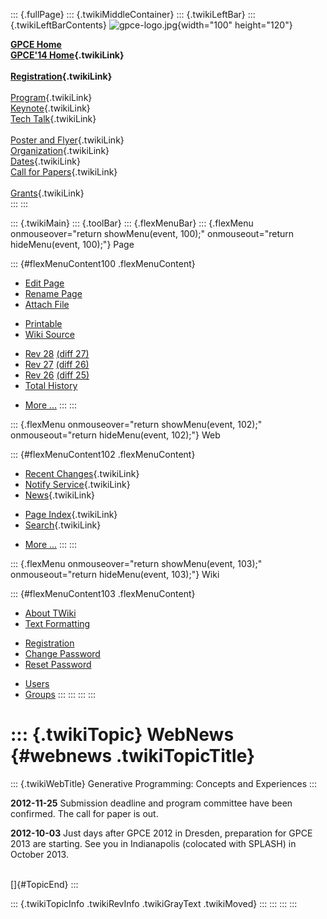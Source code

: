 ::: {.fullPage}
::: {.twikiMiddleContainer}
::: {.twikiLeftBar}
::: {.twikiLeftBarContents}
![gpce-logo.jpg](../pub/GPCE14/WebLeftBar/gpce-logo.jpg){width="100"
height="120"}

**[GPCE Home](http://program-transformation.org/Gpce)**\
**[GPCE\'14 Home](WebHome){.twikiLink}**\
\
**[Registration](GpceRegistration){.twikiLink}**\
\
[Program](ConferenceProgram){.twikiLink}\
[Keynote](KeynoteSpeakers){.twikiLink}\
[Tech Talk](TechTalk){.twikiLink}\
\
[Poster and Flyer](Poster){.twikiLink}\
[Organization](ConferenceOrganization){.twikiLink}\
[Dates](ImportantDates){.twikiLink}\
[Call for Papers](CallForPapers){.twikiLink}\
\
[Grants](Grants){.twikiLink}\
:::
:::

::: {.twikiMain}
::: {.toolBar}
::: {.flexMenuBar}
::: {.flexMenu onmouseover="return showMenu(event, 100);" onmouseout="return hideMenu(event, 100);"}
Page

::: {#flexMenuContent100 .flexMenuContent}
-   [Edit
    Page](http://www.program-transformation.org/edit/GPCE14/WebNews?t=1536827558)
-   [Rename
    Page](http://www.program-transformation.org/rename/GPCE14/WebNews)
-   [Attach
    File](http://www.program-transformation.org/attach/GPCE14/WebNews)

<!-- -->

-   [Printable](http://www.program-transformation.org/view/GPCE14/WebNews?skin=print.pattern)
-   [Wiki
    Source](http://www.program-transformation.org/view/GPCE14/WebNews?skin=text&raw=on&contenttype=text/plain)

<!-- -->

-   [Rev
    28](http://www.program-transformation.org/view/GPCE14/WebNews?rev=1.28)
    [(diff 27)](http://www.program-transformation.org/rdiff/GPCE14/WebNews?rev1=1.28&rev2=1.27)
-   [Rev
    27](http://www.program-transformation.org/view/GPCE14/WebNews?rev=1.27)
    [(diff 26)](http://www.program-transformation.org/rdiff/GPCE14/WebNews?rev1=1.27&rev2=1.26)
-   [Rev
    26](http://www.program-transformation.org/view/GPCE14/WebNews?rev=1.26)
    [(diff 25)](http://www.program-transformation.org/rdiff/GPCE14/WebNews?rev1=1.26&rev2=1.25)
-   [Total
    History](http://www.program-transformation.org/rdiff/GPCE14/WebNews)

<!-- -->

-   [More
    \...](http://www.program-transformation.org/oops/GPCE14/WebNews?template=oopsmore&param1=1.28&param2=1.28)
:::
:::

::: {.flexMenu onmouseover="return showMenu(event, 102);" onmouseout="return hideMenu(event, 102);"}
Web

::: {#flexMenuContent102 .flexMenuContent}
-   [Recent Changes](WebChanges){.twikiLink}
-   [Notify Service](WebNotify){.twikiLink}
-   [News](WebNews){.twikiLink}

<!-- -->

-   [Page Index](WebIndex){.twikiLink}
-   [Search](WebSearch){.twikiLink}

<!-- -->

-   [More
    \...](http://www.program-transformation.org/oops/GPCE14/WebNews?template=oopsmore&param1=1.28&param2=1.28)
:::
:::

::: {.flexMenu onmouseover="return showMenu(event, 103);" onmouseout="return hideMenu(event, 103);"}
Wiki

::: {#flexMenuContent103 .flexMenuContent}
-   [About
    TWiki](http://www.program-transformation.org/view/TWiki/WebHome)
-   [Text
    Formatting](http://www.program-transformation.org/view/TWiki/TextFormattingRules)

<!-- -->

-   [Registration](http://www.program-transformation.org/view/TWiki/TWikiRegistration)
-   [Change
    Password](http://www.program-transformation.org/view/TWiki/ChangePassword)
-   [Reset
    Password](http://www.program-transformation.org/view/TWiki/ResetPassword)

<!-- -->

-   [Users](http://www.program-transformation.org/view/Main/TWikiUsers)
-   [Groups](http://www.program-transformation.org/view/Main/TWikiGroups)
:::
:::
:::
:::

::: {.twikiTopic}
WebNews {#webnews .twikiTopicTitle}
=======

::: {.twikiWebTitle}
Generative Programming: Concepts and Experiences
:::

**2012-11-25** Submission deadline and program committee have been
confirmed. The call for paper is out.

**2012-10-03** Just days after GPCE 2012 in Dresden, preparation for
GPCE 2013 are starting. See you in Indianapolis (colocated with SPLASH)
in October 2013.

\
[]{#TopicEnd}
:::

::: {.twikiTopicInfo .twikiRevInfo .twikiGrayText .twikiMoved}
:::
:::
:::
:::
